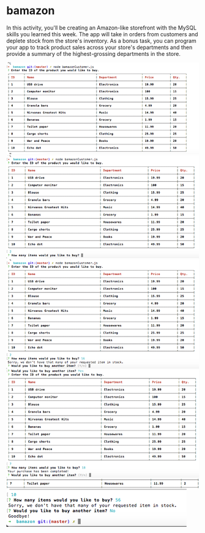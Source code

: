 # bamazon
In this activity, you'll be creating an Amazon-like storefront with the MySQL skills you learned this week. The app will take in orders from customers and deplete stock from the store's inventory. As a bonus task, you can program your app to track product sales across your store's departments and then provide a summary of the highest-grossing departments in the store.
<br>

<img src="https://github.com/velasja/bamazon/blob/master/bamazon_app_screenshots/Screen%20Shot%202017-02-01%20at%2012.39.10%20AM.png?raw=true" alt="screenshot 1">
<img src="https://github.com/velasja/bamazon/blob/master/bamazon_app_screenshots/Screen%20Shot%202017-02-01%20at%2012.39.40%20AM.png?raw=true" alt="screenshot 2">
<img src="https://github.com/velasja/bamazon/blob/master/bamazon_app_screenshots/Screen%20Shot%202017-02-01%20at%2012.40.31%20AM.png?raw=true" alt="screenshot 3">
<img src="https://github.com/velasja/bamazon/blob/master/bamazon_app_screenshots/Screen%20Shot%202017-02-01%20at%2012.41.19%20AM.png?raw=true" alt="screenshot 4">
<img src="https://github.com/velasja/bamazon/blob/master/bamazon_app_screenshots/Screen%20Shot%202017-02-01%20at%2012.41.42%20AM.png?raw=true" alt="screenshot 5">
<img src="https://github.com/velasja/bamazon/blob/master/bamazon_app_screenshots/Screen%20Shot%202017-02-01%20at%2012.42.24%20AM.png?raw=true" alt="screenshot 6">
